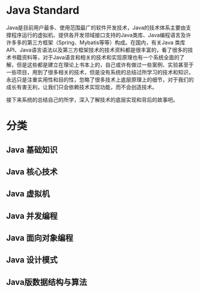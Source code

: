 # Java Standard
Java是目前用户最多、使用范围最广的软件开发技术，Java的技术体系主要由支撑程序运行的虚拟机、提供各开发领域接口支持的Java类库、Java编程语言及许许多多的第三方框架（Spring、Mybatis等等）构成。在国内，有关Java 类库API、Java语言语法以及第三方框架技术的技术资料都是很丰富的，看了很多的技术书籍资料等，对于Java语言和相关的技术和实现原理也有一个系统全面的了解，但是这些都是建立在理论上书本上的，自己或许有做过一些案例、实验甚至于一些项目，用到了很多相关的技术，但是没有系统的总结过所学习的技术和知识，永远只是注重实用性和目的性，忽略了很多技术上底层原理上的细节，对于我们的成长有害无利，让我们只会依赖技术实现功能，而不会创造技术。

接下来系统的总结自己的所学，深入了解技术的底层实现和背后的故事吧。  

# 分类

## Java 基础知识

## Java 核心技术

## Java 虚拟机

## Java 并发编程

## Java 面向对象编程

## Java 设计模式

## Java版数据结构与算法
